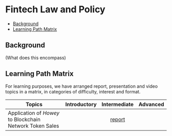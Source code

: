 # Fintech Law and Policy

- [Background](#background)
- [Learning Path Matrix](#learning-path-matrix)

## Background

(What does this encompass)

## Learning Path Matrix 

For learning purposes, we have arranged report, presentation and video topics in a matrix, in categories of difficulty, interest and format.

| Topics                                                   | Introductory |                         Intermediate                         | Advanced |
| -------------------------------------------------------- | :----------: | :----------------------------------------------------------: | :------: |
| Application of *Howey* to Blockchain Network Token Sales |              | [report](digital-assets/howey-application-to-blockchain/MainReport.md) |          |

